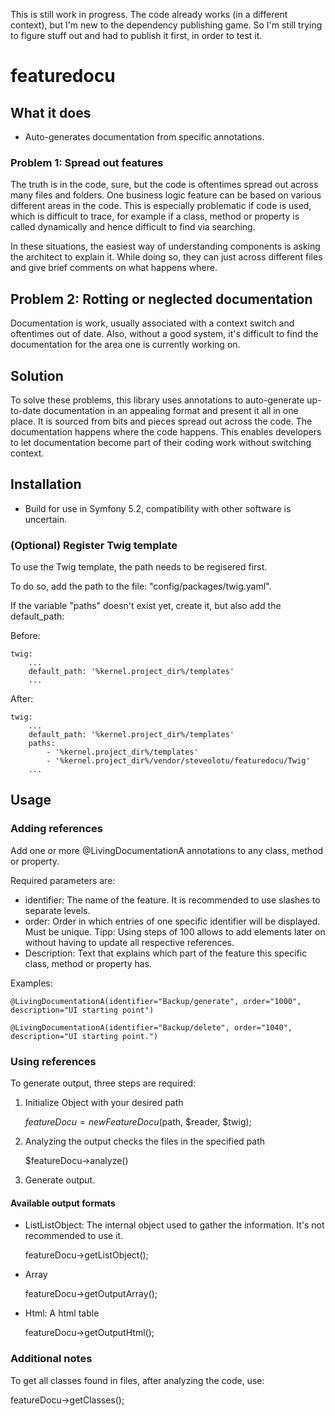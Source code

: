 This is still work in progress. The code already works (in a different context), but I'm new to the dependency publishing game. So I'm still trying to figure stuff out and had to publish it first, in order to test it.

# featuredocu

## What it does

- Auto-generates documentation from specific annotations.

### Problem 1: Spread out features

The truth is in the code, sure, but the code is oftentimes spread out across many files and folders. One business logic feature can be based on various different areas in the code. This is especially problematic if code is used, which is difficult to trace, for example if a class, method or property is called dynamically and hence difficult to find via searching.

In these situations, the easiest way of understanding components is asking the architect to explain it. While doing so, they can just across different files and give brief comments on what happens where.

## Problem 2: Rotting or neglected documentation

Documentation is work, usually associated with a context switch and oftentimes out of date. Also, without a good system, it's difficult to find the documentation for the area one is currently working on.

## Solution

To solve these problems, this library uses annotations to auto-generate up-to-date documentation in an appealing format and present it all in one place. It is sourced from bits and pieces spread out across the code. The documentation happens where the code happens. This enables developers to let documentation become part of their coding work without switching context.

## Installation

- Build for use in Symfony 5.2, compatibility with other software is uncertain.

### (Optional) Register Twig template

To use the Twig template, the path needs to be regisered first.

To do so, add the path to the file: "config/packages/twig.yaml".

If the variable "paths" doesn't exist yet, create it, but also add the default_path:

Before:

    twig:
        ...
        default_path: '%kernel.project_dir%/templates'
        ...

After:

    twig:
        ...
        default_path: '%kernel.project_dir%/templates'
        paths:
            - '%kernel.project_dir%/templates'
            - '%kernel.project_dir%/vendor/steveolotu/featuredocu/Twig'
        ...

## Usage

### Adding references

Add one or more @LivingDocumentationA annotations to any class, method or property.

Required parameters are:
- identifier: The name of the feature. It is recommended to use slashes to separate levels.
- order: Order in which entries of one specific identifier will be displayed. Must be unique.
  Tipp: Using steps of 100 allows to add elements later on without having to update all respective references.
- Description: Text that explains which part of the feature this specific class, method or property has.

Examples:

    @LivingDocumentationA(identifier="Backup/generate", order="1000", description="UI starting point")

    @LivingDocumentationA(identifier="Backup/delete", order="1040", description="UI starting point.")

### Using references

To generate output, three steps are required:

1. Initialize Object with your desired path
    
    $featureDocu = new FeatureDocu($path, $reader, $twig);

2. Analyzing the output checks the files in the specified path

    $featureDocu->analyze()

3. Generate output.

#### Available output formats

- ListListObject: The internal object used to gather the information. It's not recommended to use it.

    featureDocu->getListObject();

- Array

    featureDocu->getOutputArray();

- Html: A html table

    featureDocu->getOutputHtml();

### Additional notes

To get all classes found in files, after analyzing the code, use:

featureDocu->getClasses();
